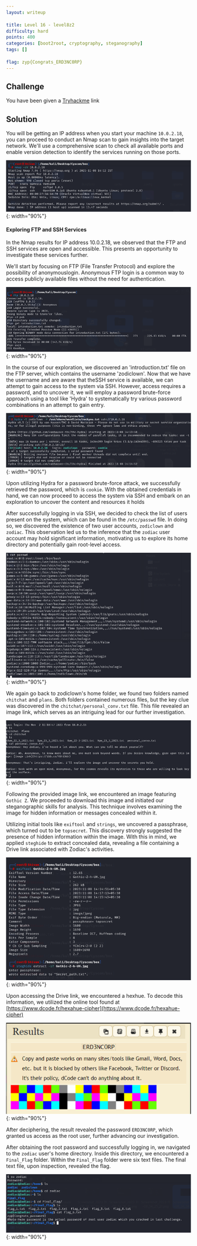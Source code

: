 ```yaml
---
layout: writeup

title: Level 16 - level8z2
difficulty: hard
points: 400
categories: [boot2root, cryptography, steganography]
tags: []

flag: zyp{Congrats_ERD3NC0RP}
---
```


## Challenge

You have been given a [Tryhackme](https://tryhackme.com/jr/level8Z2) link

## Solution

You will be getting an IP address when you start your machine `10.0.2.18`, you can proceed to conduct an Nmap scan to gain insights into the target network. We'll use a comprehensive scan to check all available ports and enable version detection to identify the services running on those ports.

![Nmap Scan](writeupfiles/level16/1.png){: width="90%"}

#### Exploring FTP and SSH Services

In the Nmap results for IP address 10.0.2.18, we observed that the FTP and SSH services are open and accessible. This presents an opportunity to investigate these services further.

We'll start by focusing on FTP (File Transfer Protocol) and explore the possibility of anonymouslogin. Anonymous FTP login is a common way to access publicly available files without the need for authentication.

![FTP Login](writeupfiles/level16/2.png){: width="90%"}

In the course of our exploration, we discovered an 'introduction.txt' file on the FTP server, which contains the username 'zodiclown'. Now that we have the username and are aware that theSSH service is available, we can attempt to gain access to the system via SSH. However, access requires a password, and to uncover it, we will employ a password brute-force approach using a tool like 'Hydra' to systematically try various password combinations in an attempt to
gain entry.

![Hydra](writeupfiles/level16/3.png){: width="90%"}

Upon utilizing Hydra for a password brute-force attack, we successfully retrieved the password, which is `cookie`. With the obtained credentials in hand, we can now proceed to access the system via SSH and embark on an exploration to uncover the content and resources it holds

After successfully logging in via SSH, we decided to check the list of users present on the system, which can be found in the `/etc/passwd` file. In doing so, we discovered the existence of two user accounts, `zodiclown` and `zodiac`. This observation led us to the inference that the `zodiac` user account may hold significant information, motivating us to explore its home directory and potentially gain root-level access.

![User Accounts](writeupfiles/level16/4.png){: width="90%"}

We again go back to zodiclown's home folder, we found two folders named `chitchat` and `plans`. Both folders contained numerous files, but the key clue was discovered in the `chitchat/personal_conv.txt` file. This file revealed an image link, which serves as an intriguing lead for our further investigation.

![Personal Conversation](writeupfiles/level16/5.png){: width="90%"}

Following the provided image link, we encountered an image featuring `Gothic Z`. We proceeded to download this image and initiated our steganographic skills for analysis. This technique involves examining the image for hidden information or messages concealed within it.

Utilizing initial tools like `exiftool` and `strings`, we uncovered a passphrase, which turned out to
be `topsecret`. This discovery strongly suggested the presence of hidden information within the image. With this in mind, we applied `steghide` to extract concealed data, revealing a file containing a Drive link associated with Zodiac's activities.

![Steghide](writeupfiles/level16/6.png){: width="90%"}

Upon accessing the Drive link, we encountered a hexhue. To decode this information, we utilized the online tool found at [https://www.dcode.fr/hexahue-cipher](https://www.dcode.fr/hexahue-cipher)

![Hexahue](writeupfiles/level16/7.png){: width="90%"}

After deciphering, the result revealed the password `ERD3NC0RP`, which granted us access as
the root user, further advancing our investigation.

After obtaining the root password and successfully logging in, we navigated to the `zodiac` user's home directory. Inside this directory, we encountered a `Final_Flag` folder. Within the `Final_Flag` folder were six text files. The final text file, upon inspection, revealed the flag.

![Final Flag](writeupfiles/level16/8.png){: width="90%"}
